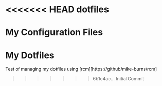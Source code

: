 <<<<<<< HEAD
dotfiles
========

My Configuration Files
=======
# My Dotfiles

Test of managing my dotfiles using [rcm][https://github/mike-burns/rcm]
>>>>>>> 6b1c4ac... Initial Commit
